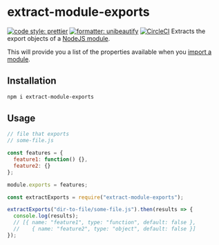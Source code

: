 # extract-module-exports

[![code style: prettier](https://img.shields.io/badge/code_style-prettier-ff69b4.svg?style=flat-square)](https://github.com/prettier/prettier)
[![formatter: unibeautify](https://img.shields.io/badge/formatter-unibeautify-388ede.svg?style=flat-square)](https://unibeautify.com)
[![CircleCI](https://circleci.com/gh/jonyeezs/extract-module-exports/tree/master.svg?style=svg)](https://circleci.com/gh/jonyeezs/extract-module-exports/tree/master)
Extracts the export objects of a [NodeJS module][module].

This will provide you a list of the properties available when you [import a module][require].

## Installation

```sh
npm i extract-module-exports
```

## Usage

```js
// file that exports
// some-file.js

const features = {
  feature1: function() {},
  feature2: {}
};

module.exports = features;
```

```js
const extractExports = require("extract-module-exports");

extractExports("dir-to-file/some-file.js").then(results => {
  console.log(results);
  // [{ name: "feature1", type: "function", default: false },
  // 	{ name: "feature2", type: "object", default: false }]
});
```

[module]: https://nodejs.org/api/modules.html#modules_the_module_object
[require]: https://nodejs.org/api/modules.html#modules_require_id
